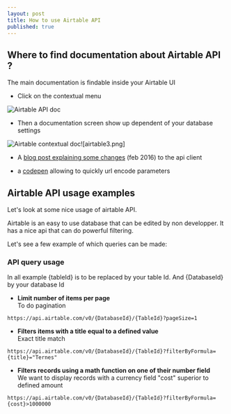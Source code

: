 ```yaml
---
layout: post
title: How to use Airtable API
published: true
---
```

## Where to find documentation about Airtable API ? 

The main documentation is findable inside your Airtable UI

- Click on the contextual menu    

![Airtable API doc]({{site.baseurl}}/_posts/airtable1.png)


- Then a documentation screen show up dependent of your database settings    

![Airtable contextual doc]({{site.baseurl}}/_posts/airtable3.png)![airtable3.png]


* A [blog post explaining some changes](http://blog.airtable.com/post/138484080527/the-right-sort-of-api-updates) (feb 2016) to the api client

* a [codepen](https://codepen.io/airtable/full/rLKkYB) allowing to quickly url encode parameters


## Airtable API usage examples

Let's look at some nice usage of airtable API.

Airtable is an easy to use database that can be edited by non developper. It has a nice api that can do powerful filtering. 


Let's see a few example of which queries can be made: 

### API query usage

In all example {tableId} is to be replaced by your table Id. 
And {DatabaseId} by your database Id

* **Limit number of items per page**   
To do pagination   

`https://api.airtable.com/v0/{DatabaseId}/{TableId}?pageSize=1`
    
* **Filters items with a title equal to a defined value**   
Exact title match   

`https://api.airtable.com/v0/{DatabaseId}/{TableId}?filterByFormula={title}="Ternes"`
     
* **Filters records using a math function on one of their number field**   
We want to display records with a currency field "cost" superior to defined amount   

`https://api.airtable.com/v0/{DatabaseId}/{TableId}?filterByFormula={cost}>1000000`
